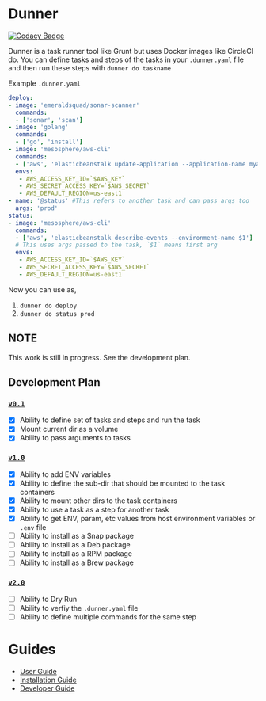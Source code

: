 # Dunner

[![Codacy Badge](https://api.codacy.com/project/badge/Grade/b2275e331d2745dc9527d45efbbf2da2)](https://app.codacy.com/app/Leopardslab/dunner?utm_source=github.com&utm_medium=referral&utm_content=leopardslab/dunner&utm_campaign=Badge_Grade_Dashboard)

Dunner is a task runner tool like Grunt but uses Docker images like CircleCI do. You can define tasks and steps of the tasks in your `.dunner.yaml` file and then run these steps with `dunner do taskname`


Example `.dunner.yaml`

```yaml
deploy:
- image: 'emeraldsquad/sonar-scanner'
  commands:
  - ['sonar', 'scan']
- image: 'golang'
  commands:
  - ['go', 'install']
- image: 'mesosphere/aws-cli'
  commands:
  - ['aws', 'elasticbeanstalk update-application --application-name myapp']
  envs: 
   - AWS_ACCESS_KEY_ID=`$AWS_KEY`
   - AWS_SECRET_ACCESS_KEY=`$AWS_SECRET`
   - AWS_DEFAULT_REGION=us-east1
- name: '@status' #This refers to another task and can pass args too
  args: 'prod'
status:
- image: 'mesosphere/aws-cli'
  commands:
  - ['aws', 'elasticbeanstalk describe-events --environment-name $1'] 
  # This uses args passed to the task, `$1` means first arg
  envs: 
   - AWS_ACCESS_KEY_ID=`$AWS_KEY`
   - AWS_SECRET_ACCESS_KEY=`$AWS_SECRET`
   - AWS_DEFAULT_REGION=us-east1
```

Now you can use as,
 1. `dunner do deploy`
 2. `dunner do status prod`


## NOTE
This work is still in progress. See the development plan.

## Development Plan 

### [`v0.1`](https://github.com/leopardslab/dunner/milestone/2)
- [x] Ability to define set of tasks and steps and run the task
- [x] Mount current dir as a volume
- [x] Ability to pass arguments to tasks
### [`v1.0`](https://github.com/leopardslab/dunner/milestone/1) 
- [x] Ability to add ENV variables
- [x] Ability to define the sub-dir that should be mounted to the task containers
- [x] Ability to mount other dirs to the task containers
- [x] Ability to use a task as a step for another task
- [x] Ability to get ENV, param, etc values from host environment variables or `.env` file
- [ ] Ability to install as a Snap package
- [ ] Ability to install as a Deb package
- [ ] Ability to install as a RPM package
- [ ] Ability to install as a Brew package

### [`v2.0`](https://github.com/leopardslab/dunner/milestone/3) 
- [ ] Ability to Dry Run 
- [ ] Ability to verfiy the `.dunner.yaml` file
- [ ] Ability to define multiple commands for the same step

# Guides

* [User Guide](https://github.com/leopardslab/dunner/wiki/User-Guide)
* [Installation Guide](https://github.com/leopardslab/dunner/wiki/Installation-Guide)
* [Developer Guide](https://github.com/leopardslab/dunner/wiki/Developer-Guide)
